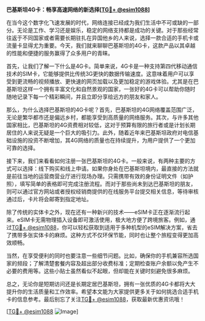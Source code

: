**巴基斯坦4G卡：畅享高速网络的新选择[[TG💪+ @esim1088](https://t.me/s/esim1088)]**

在当今这个数字化飞速发展的时代，网络连接已经成为我们生活中不可或缺的一部分。无论是工作、学习还是娱乐，稳定的网络支持都是成功的关键。对于那些经常往返于不同国家或者需要长期驻扎在异国他乡的人来说，选择一款合适的手机卡或流量卡显得尤为重要。今天，我们就来聊聊巴基斯坦的4G卡，这款产品以其卓越的性能和便捷的服务赢得了众多用户的青睐。

首先，让我们了解一下什么是4G卡。简单来说，4G卡是一种支持第四代移动通信技术的SIM卡，它能够提供比传统3G更快的数据传输速度。这意味着用户可以享受到更流畅的视频播放、更快速的网页加载以及更加稳定的游戏体验。尤其是在巴基斯坦这样一个拥有丰富文化和自然景观的国家，一张好的4G卡可以帮助你随时随地记录下每一个精彩瞬间，并且立即分享给远方的朋友和家人。

那么，为什么选择巴基斯坦的4G卡呢？首先，巴基斯坦的4G网络覆盖范围广泛，无论是繁华都市还是偏远乡村，都能享受到高质量的网络服务。其次，与许多其他国家相比，巴基斯坦的4G资费相对较低，这对于预算有限的旅行者或是计划长期居住的人来说无疑是一个巨大的吸引力。此外，随着近年来巴基斯坦政府对电信基础设施的投资不断增加，其4G网络的质量也在持续提升，为用户提供了一个更加可靠的选择。

接下来，我们来看看如何注册一张巴基斯坦的4G卡。一般来说，有两种主要的方式可以选择：线下购买和线上申请。如果你身处在巴基斯坦境内，最直接的方法就是前往当地的运营商营业厅进行现场办理。只需携带有效的身份证明文件（如护照），填写简单的表格即可完成注册流程。而对于那些尚未到达巴基斯坦的朋友，则可以通过官方网站或者授权经销商提供的在线服务平台提交相关信息，等待审核通过后，卡片将会邮寄到指定地址。

除了传统的实体卡之外，现在还有一种新兴的技术——eSIM卡正在逐渐流行起来。eSIM卡无需物理插入设备即可激活使用，极大地方便了跨境旅客。例如，通过[TG💪+ @esim1088](https://t.me/s/esim1088)，你可以轻松获取到适用于多种机型的eSIM解决方案，省去了携带多张实体卡的麻烦。这种方式不仅环保节能，同时也让整个旅程变得更加高效顺畅。

当然，在享受便利的同时也要注意一些细节问题。比如，确保你的手机兼容所选国家的频段；了解清楚套餐内容及超出部分收费标准；定期检查账户余额以免产生不必要的费用等。这些小贴士虽然看似不起眼，但却能在关键时刻避免很多麻烦。

总之，无论你是短期访问还是长期定居巴基斯坦，拥有一张优质的4G卡都将大大提升你的生活质量和工作效率。希望本文能为大家提供更多关于如何挑选合适手机卡的信息参考。最后别忘了关注[TG💪+ @esim1088](https://t.me/s/esim1088)，获取最新优惠资讯哦！

[[TG💪+ @esim1088](https://t.me/s/esim1088) ![Image](https://i.postimg.cc/4NQfJmqS/Snipaste-2025-05-13-00-14-12.png)]